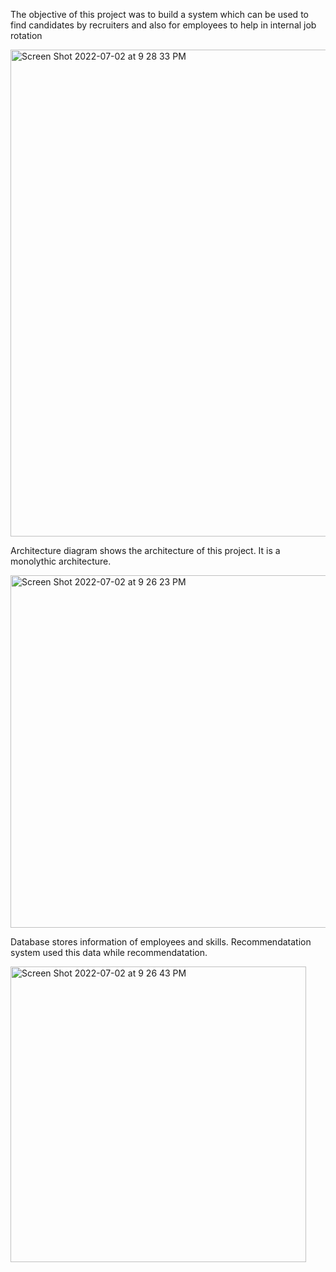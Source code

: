 The objective of this project was to build a system which can be used to find candidates by recruiters and also for employees to help in internal job rotation


<img width="779" alt="Screen Shot 2022-07-02 at 9 28 33 PM" src="https://user-images.githubusercontent.com/94020074/177020923-b531d285-58c7-4b8a-ac99-fcea7b60303a.png">

Architecture diagram shows the architecture of this project. 
It is a monolythic architecture.

<img width="564" alt="Screen Shot 2022-07-02 at 9 26 23 PM" src="https://user-images.githubusercontent.com/94020074/177020924-8ba0d8b8-3d33-4e54-a55b-508b79906a83.png">

Database stores information of employees and skills.
Recommendatation system used this data while recommendatation.


<img width="473" alt="Screen Shot 2022-07-02 at 9 26 43 PM" src="https://user-images.githubusercontent.com/94020074/177020928-bb7c8671-5b59-4d59-862b-6ccba0d6fbcb.png">
